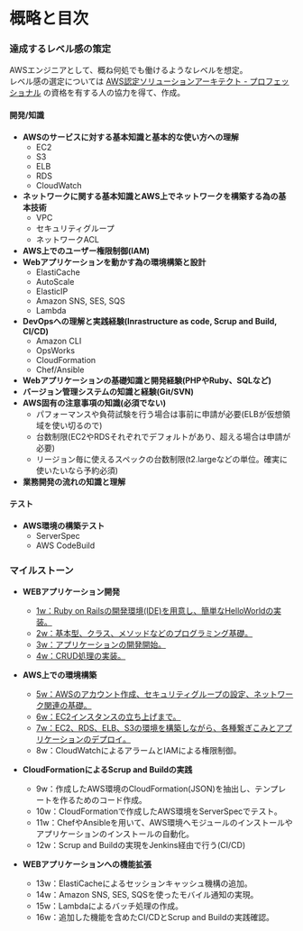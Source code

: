 # 概略と目次

### 達成するレベル感の策定
AWSエンジニアとして、概ね何処でも働けるようなレベルを想定。  
レベル感の選定については [AWS認定ソリューションアーキテクト - プロフェッショナル](https://aws.amazon.com/jp/certification/certified-solutions-architect-professional/) の資格を有する人の協力を得て、作成。  
  
#### 開発/知識
* **AWSのサービスに対する基本知識と基本的な使い方への理解**
	* EC2
    * S3
    * ELB
    * RDS
    * CloudWatch
* **ネットワークに関する基本知識とAWS上でネットワークを構築する為の基本技術**
    * VPC
    * セキュリティグループ
    * ネットワークACL
* **AWS上でのユーザー権限制御(IAM)**
* **Webアプリケーションを動かす為の環境構築と設計**
    * ElastiCache
    * AutoScale
    * ElasticIP
    * Amazon SNS, SES, SQS
    * Lambda
* **DevOpsへの理解と実践経験(Inrastructure as code, Scrup and Build, CI/CD)**
    * Amazon CLI
    * OpsWorks
    * CloudFormation
    * Chef/Ansible
* **Webアプリケーションの基礎知識と開発経験(PHPやRuby、SQLなど)**
* **バージョン管理システムの知識と経験(Git/SVN)**
* **AWS固有の注意事項の知識(必須でない)**
    * パフォーマンスや負荷試験を行う場合は事前に申請が必要(ELBが仮想領域を使い切るので)
    * 台数制限(EC2やRDSそれぞれでデフォルトがあり、超える場合は申請が必要)
    * リージョン毎に使えるスペックの台数制限(t2.largeなどの単位。確実に使いたいなら予約必須)
* **業務開発の流れの知識と理解**

#### テスト
* **AWS環境の構築テスト**
    * ServerSpec
    * AWS CodeBuild

### マイルストーン
* **WEBアプリケーション開発**
	* [1w：Ruby on Railsの開発環境(IDE)を用意し、簡単なHelloWorldの実装。](./第1回現場で使えるAWS勉強会.md)
	* [2w：基本型、クラス、メソッドなどのプログラミング基礎。](./第2回現場で使えるAWS勉強会.md)
	* [3w：アプリケーションの開発開始。](./第3回現場で使えるAWS勉強会.md)
	* [4w：CRUD処理の実装。](./第4回現場で使えるAWS勉強会.md)

* **AWS上での環境構築**
	* [5w：AWSのアカウント作成、セキュリティグループの設定、ネットワーク関連の基礎。](./第5回現場で使えるAWS勉強会.md)
    * [6w：EC2インスタンスの立ち上げまで。](./第6回現場で使えるAWS勉強会.md)
	* [7w：EC2、RDS、ELB、S3の環境を構築しながら、各種繋ぎこみとアプリケーションのデプロイ。](./第6回現場で使えるAWS勉強会.md)
	* 8w：CloudWatchによるアラームとIAMによる権限制御。

* **CloudFormationによるScrup and Buildの実践**
	* 9w：作成したAWS環境のCloudFormation(JSON)を抽出し、テンプレートを作るためのコード作成。
	* 10w：CloudFormationで作成したAWS環境をServerSpecでテスト。
	* 11w：ChefやAnsibleを用いて、AWS環境へモジュールのインストールやアプリケーションのインストールの自動化。
	* 12w：Scrup and Buildの実現をJenkins経由で行う(CI/CD)

* **WEBアプリケーションへの機能拡張**
	* 13w：ElastiCacheによるセッションキャッシュ機構の追加。
	* 14w：Amazon SNS, SES, SQSを使ったモバイル通知の実現。
	* 15w：Lambdaによるバッチ処理の作成。
	* 16w：追加した機能を含めたCI/CDとScrup and Buildの実践確認。